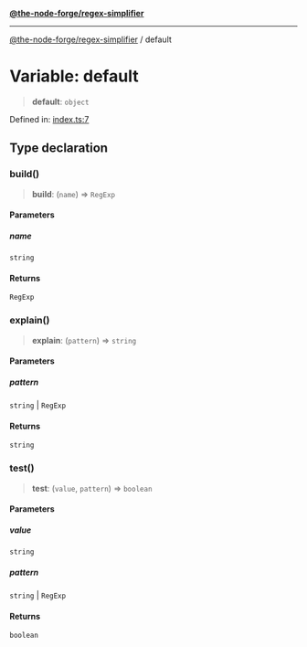 [**@the-node-forge/regex-simplifier**](../README.md)

***

[@the-node-forge/regex-simplifier](../globals.md) / default

# Variable: default

> **default**: `object`

Defined in: [index.ts:7](https://github.com/The-Node-Forge/regex-simplifier/blob/4734ea9bff1d3cad56c17914b5fe8655927045e7/src/index.ts#L7)

## Type declaration

### build()

> **build**: (`name`) => `RegExp`

#### Parameters

##### name

`string`

#### Returns

`RegExp`

### explain()

> **explain**: (`pattern`) => `string`

#### Parameters

##### pattern

`string` | `RegExp`

#### Returns

`string`

### test()

> **test**: (`value`, `pattern`) => `boolean`

#### Parameters

##### value

`string`

##### pattern

`string` | `RegExp`

#### Returns

`boolean`
